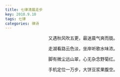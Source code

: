 ```yaml
---
title: 七律清晨走步
key: 2018.9.10
tags: 七律
categories: 律诗
---
```


<p align="center">又遇秋风吹五更，最迷晨气爽而胧。
</p>
<p align="center">走湖看路云色淡，坐岸听歌水味浓。
</p>
<p align="center">脚有微尘远山翠，心无杂念野菊红。
</p>
<p align="center">手机定位一万步，大饼豆浆果腹空。
</p>
